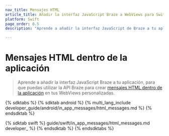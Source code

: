 ```yaml
---
nav_title: Mensajes HTML
article_title: Añadir la interfaz JavaScript Braze a WebViews para Swift
platform: Swift
page_order: 0.5
description: "Aprende a añadir la interfaz JavaScript de Braze a tu aplicación."

---
```


# Mensajes HTML dentro de la aplicación

> Aprende a añadir la interfaz JavaScript Braze a tu aplicación, para que puedas utilizar la API Braze para crear [mensajes HTML dentro de la aplicación]({{site.baseurl}}/user_guide/message_building_by_channel/in-app_messages/customize/#custom-html-messages) en tus WebViews personalizadas.

{% sdktabs %}
{% sdktab android %}
{% multi_lang_include developer_guide/android/in_app_messages/html_messages.md %}
{% endsdktab %}

{% sdktab swift %}
guide/swift/in_app_messages/html_messages.md developer_ %}
{% endsdktab %}
{% endsdktabs %}
